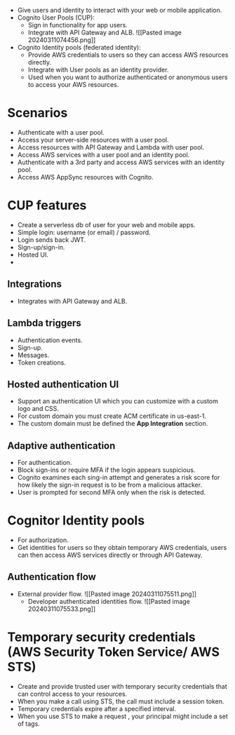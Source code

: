 - Give users and identity to interact with your web or mobile application.
- Cognito User Pools (CUP):
	- Sign in functionality for app users.
	- Integrate with API Gateway and ALB.
	  ![[Pasted image 20240311074456.png]]
- Cognito Identity pools (federated identity):
	- Provide AWS credentials to users so they can access AWS resources directly.
	- Integrate with User pools as an identity provider.
	- Used when you want to authorize authenticated or anonymous users to access your AWS resources.
# Scenarios
- Authenticate with a user pool.
- Access your server-side resources with a user pool.
- Access resources with API Gateway and Lambda with user pool.
- Access AWS services with a user pool and an identity pool.
- Authenticate with a 3rd party and access AWS services with an identity pool.
- Access AWS AppSync resources with Cognito.
# CUP features
- Create a serverless db of user for your web and mobile apps.
- Simple login: username (or email) / password.
- Login sends back JWT.
- Sign-up/sign-in.
- Hosted UI.
- 
## Integrations
- Integrates with API Gateway and ALB.
## Lambda triggers
- Authentication events.
- Sign-up.
- Messages.
- Token creations.
## Hosted authentication UI
- Support an authentication UI which you can customize with a custom logo and CSS.
- For custom domain you must create ACM certificate in us-east-1.
- The custom domain must be defined the **App Integration** section.
## Adaptive authentication
- For authentication.
- Block sign-ins or require MFA if the login appears suspicious.
- Cognito examines each sing-in attempt and generates a risk score for how likely the sign-in request is to be from a malicious attacker.
- User is prompted for second MFA only when the risk is detected.
# Cognitor Identity pools
- For authorization.
- Get identities for users so they obtain temporary AWS credentials, users can then access AWS services directly or through API Gateway.
## Authentication flow
- External provider flow.
  ![[Pasted image 20240311075511.png]]
  - Developer authenticated identities flow.
    ![[Pasted image 20240311075533.png]]

# Temporary security credentials (AWS Security Token Service/ AWS STS)
- Create and provide trusted user with temporary security credentials that can control access to your resources.
- When you make a call using STS, the call must include a session token.
- Temporary credentials expire after a specified interval.
- When you use STS to make a request , your principal might include a set of tags.